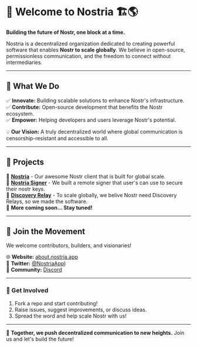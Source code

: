 # 🚀 Welcome to **Nostria** 🏗️🌎  

**Building the future of Nostr, one block at a time.**  

Nostria is a decentralized organization dedicated to creating powerful software that enables **Nostr to scale globally**. We believe in open-source, permissionless communication, and the freedom to connect without intermediaries.  

---

## 🌟 What We Do  

✅ **Innovate:** Building scalable solutions to enhance Nostr's infrastructure.  
✅ **Contribute:** Open-source development that benefits the Nostr ecosystem.  
✅ **Empower:** Helping developers and users leverage Nostr's potential.  

💡 **Our Vision:** A truly decentralized world where global communication is censorship-resistant and accessible to all.  

---

## 📜 Projects  

🔹 **[Nostria](https://github.com/nostria-app/nostria)** - Our awesome Nostr client that is built for global scale.  
🔹 **[Nostria Signer](https://github.com/nostria-app/nostria-signer)** - We built a remote signer that user's can use to secure their nostr keys.  
🔹 **[Discovery Relay](https://github.com/nostria-app/discovery-relay)** - To scale globally, we belive Nostr need Discovery Relays, so we made the software.  
🔹 **More coming soon... Stay tuned!**  

---

## 👥 Join the Movement  

We welcome contributors, builders, and visionaries!  

🌐 **Website:** [about.nostria.app](https://about.nostria.app)  
📢 **Twitter:** [@NostriaApp](https://x.com/nostriaapp))  
💬 **Community:** [Discord](https://blockcore.net/discord)  

---

### 📌 Get Involved  

1. Fork a repo and start contributing!  
2. Raise issues, suggest improvements, or discuss ideas.  
3. Spread the word and help scale Nostr with us!  

---

🚀 **Together, we push decentralized communication to new heights.** Join us and let's build the future!
